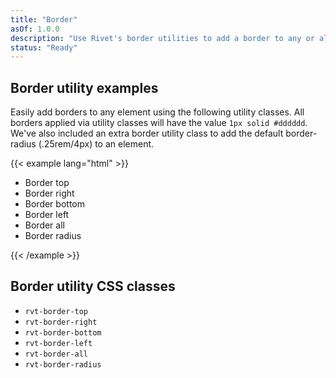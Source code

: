 ```yaml
---
title: "Border"
asOf: 1.0.0
description: "Use Rivet's border utilities to add a border to any or all sides of an element."
status: "Ready"
---
```

## Border utility examples
Easily add borders to any element using the following utility classes. All borders applied via utility classes will have the value `1px solid #dddddd`. We've also included an extra border utility class to add the default border-radius (.25rem/4px) to an element.

{{< example lang="html" >}}<ul class="rvt-plain-list">
    <li class="rvt-m-top-md">
        <!--
            Using some padding utilities here for demo purposes,
            but they are not required to use with border utilities
        -->
        <div class="rvt-border-top rvt-p-all-md">
            <span>Border top</span>
        </div>
    </li>
    <li class="rvt-m-top-md">
        <div class="rvt-border-right rvt-p-all-md">
            <span>Border right</span>
        </div>
    </li>
    <li class="rvt-m-top-md">
        <div class="rvt-border-bottom rvt-p-all-md">
            <span>Border bottom</span>
        </div>
    </li>
    <li class="rvt-m-top-md">
        <div class="rvt-border-left rvt-p-all-md">
            <span>Border left</span>
        </div>
    </li>
    <li class="rvt-m-top-md">
        <div class="rvt-border-all rvt-p-all-md">
            <span>Border all</span>
        </div>
    </li>
    <li class="rvt-m-top-md">
        <div class="rvt-border-all rvt-border-radius rvt-p-all-md">
            <span>Border radius</span>
        </div>
    </li>
</ul>
{{< /example >}}

## Border utility CSS classes

- `rvt-border-top`
- `rvt-border-right`
- `rvt-border-bottom`
- `rvt-border-left`
- `rvt-border-all`
- `rvt-border-radius`